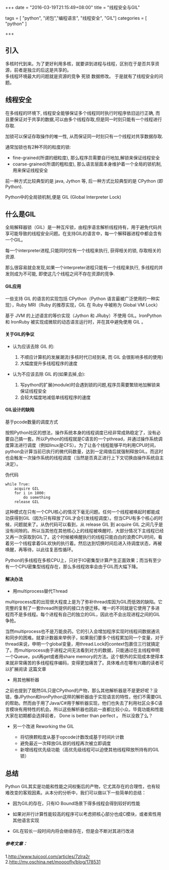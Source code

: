 +++
date = "2016-03-19T21:15:49+08:00"
title = "线程安全与GIL"

tags = [ "python", "闭包","编程语言", "线程安全", "GIL"]
categories = [
  "python"
]

+++
## 引入

多核时代到来。为了更好利用多核，就要讲到进程与线程，区别在于是否共享资源，前者是独立的后这是共享的。  
多线程环境最大的问题就是资源的竞争 死锁 数据修改。
于是就有了线程安全的问题。

## 线程安全

在多线程的环境下, 线程安全能够保证多个线程同时执行时程序依旧运行正确, 而且要保证对于共享的数据,可以由多个线程存取,但是同一时刻只能有一个线程进行存取.

加锁可以保证存取操作的唯一性, 从而保证同一时刻只有一个线程对共享数据存取.

通常加锁也有2种不同的粒度的锁:

* fine-grained(所谓的细粒度), 那么程序员需要自行地加,解锁来保证线程安全
* coarse-grained(所谓的粗粒度), 那么语言层面本身维护着一个全局的锁机制,用来保证线程安全

前一种方式比较典型的是 java, Jython 等, 后一种方式比较典型的是 CPython (即Python).


Python中的全局锁机制,便是 GIL (Global Interpreter Lock)
<!--more-->

## 什么是GIL

全局解释器锁（GIL）是一种互斥锁，由程序语言解析线程持有，用于避免代码共享可能导致的线程安全问题。在支持GIL的语言中，每一个解释器进程中都会含有一个GIL。

每一个interpreter进程,只能同时仅有一个线程来执行, 获得相关的锁, 存取相关的资源.

那么很容易就会发现,如果一个interpreter进程只能有一个线程来执行, 多线程的并发则成为不可能, 即使这几个线程之间不存在资源的竞争.

#### GIL应用
一些支持 GIL 的语言的实现包括 CPython（Python 语言最被广泛使用的一种实现），Ruby MRI（Ruby 的推荐实现，GIL 在 Ruby 中被称为 Global VM Lock）

基于 JVM 的上述语言的等价实现（Jython 和 JRuby）不使用 GIL。IronPython 和 IronRuby 被实现成微软的动态语言运行时，并在其中避免使用 GIL 。

#### 关于GIL的争议
* 认为应该去除 GIL 的:
    1. 不顺应计算机的发展潮流(多核时代已经到来, 而 GIL 会很影响多核的使用)
    2. 大幅度提升多线程程序的速度

* 认为不应该去除 GIL 的(如果去掉,会):

    1. 写python的扩展(module)时会遇到锁的问题,程序员需要繁琐地加解锁来保证线程安全
    2. 会较大幅度地减低单线程程序的速度

#### GIL设计的缺陷

基于pcode数量的调度方式

按照Python社区的想法，操作系统本身的线程调度已经非常成熟稳定了，没有必要自己搞一套。所以Python的线程就是C语言的一个pthread，并通过操作系统调度算法进行调度（例如linux是CFS）。为了让各个线程能够平均利用CPU时间，python会计算当前已执行的微代码数量，达到一定阈值后就强制释放GIL。而这时也会触发一次操作系统的线程调度（当然是否真正进行上下文切换由操作系统自主决定）。

伪代码

    while True:
        acquire GIL
        for i in 1000:
            do something
        release GIL

这种模式在只有一个CPU核心的情况下毫无问题。任何一个线程被唤起时都能成功获得到GIL（因为只有释放了GIL才会引发线程调度）。但当CPU有多个核心的时候，问题就来了。从伪代码可以看到，从 release GIL 到 acquire GIL 之间几乎是没有间隙的。所以当其他在其他核心上的线程被唤醒时，大部分情况下主线程已经又再一次获取到GIL了。这个时候被唤醒执行的线程只能白白的浪费CPU时间，看着另一个线程拿着GIL欢快的执行着。然后达到切换时间后进入待调度状态，再被唤醒，再等待，以此往复恶性循环。 

Python的多线程在多核CPU上，只对于IO密集型计算产生正面效果；而当有至少有一个CPU密集型线程存在，那么多线程效率会由于GIL而大幅下降。

#### 解决办法
* 用multiprocess替代Thread

multiprocess库的出现很大程度上是为了弥补thread库因为GIL而低效的缺陷。它完整的复制了一套thread所提供的接口方便迁移。唯一的不同就是它使用了多进程而不是多线程。每个进程有自己的独立的GIL，因此也不会出现进程之间的GIL争抢。

当然multiprocess也不是万能良药。它的引入会增加程序实现时线程间数据通讯和同步的困难。就拿计数器来举例子，如果我们要多个线程累加同一个变量，对于thread来说，申明一个global变量，用thread.Lock的context包裹住三行就搞定了。而multiprocess由于进程之间无法看到对方的数据，只能通过在主线程申明一个Queue，put再get或者用share memory的方法。这个额外的实现成本使得本来就非常痛苦的多线程程序编码，变得更加痛苦了。具体难点在哪有兴趣的读者可以扩展阅读 这篇文章

* 用其他解析器

之前也提到了既然GIL只是CPython的产物，那么其他解析器是不是更好呢？没错，像JPython和IronPython这样的解析器由于实现语言的特性，他们不需要GIL的帮助。然而由于用了Java/C#用于解析器实现，他们也失去了利用社区众多C语言模块有用特性的机会。所以这些解析器也因此一直都比较小众。毕竟功能和性能大家在初期都会选择前者， Done is better than perfect 。
所以没救了么？


* 另一个改进 Reworking the GIL

    - 将切换颗粒度从基于opcode计数改成基于时间片计数
    - 避免最近一次释放GIL锁的线程再次被立即调度
    - 新增线程优先级功能（高优先级线程可以迫使其他线程释放所持有的GIL锁）

## 总结

Python GIL其实是功能和性能之间权衡后的产物，它尤其存在的合理性，也有较难改变的客观因素。从本分的分析中，我们可以做以下一些简单的总结：

- 因为GIL的存在，只有IO Bound场景下得多线程会得到较好的性能

- 如果对并行计算性能较高的程序可以考虑把核心部分也成C模块，或者索性用其他语言实现

- GIL在较长一段时间内将会继续存在，但是会不断对其进行改进

##### 参考文章：
1.http://www.tuicool.com/articles/7zIra2r  
2.http://my.oschina.net/moooofly/blog/178531  
